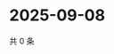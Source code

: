 # 2025-09-08

共 0 条

<!-- BEGIN ZHIHUVIDEO -->
<!-- 最后更新时间 Mon Sep 08 2025 15:12:11 GMT+0800 (China Standard Time) -->

<!-- END ZHIHUVIDEO -->
